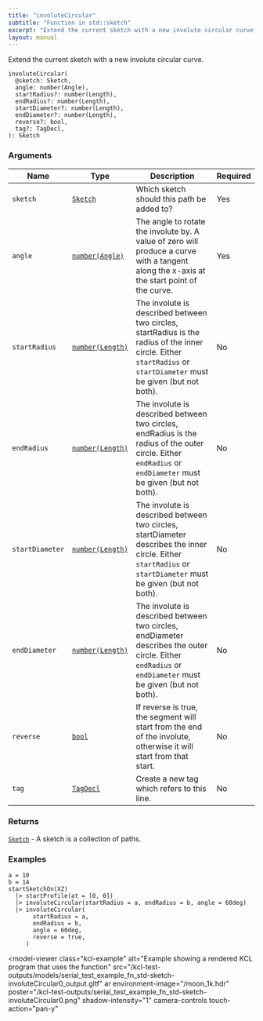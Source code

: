```yaml
---
title: "involuteCircular"
subtitle: "Function in std::sketch"
excerpt: "Extend the current sketch with a new involute circular curve."
layout: manual
---
```


Extend the current sketch with a new involute circular curve.

```kcl
involuteCircular(
  @sketch: Sketch,
  angle: number(Angle),
  startRadius?: number(Length),
  endRadius?: number(Length),
  startDiameter?: number(Length),
  endDiameter?: number(Length),
  reverse?: bool,
  tag?: TagDecl,
): Sketch
```



### Arguments

| Name | Type | Description | Required |
|----------|------|-------------|----------|
| `sketch` | [`Sketch`](/docs/kcl-std/types/std-types-Sketch) | Which sketch should this path be added to? | Yes |
| `angle` | [`number(Angle)`](/docs/kcl-std/types/std-types-number) | The angle to rotate the involute by. A value of zero will produce a curve with a tangent along the x-axis at the start point of the curve. | Yes |
| `startRadius` | [`number(Length)`](/docs/kcl-std/types/std-types-number) | The involute is described between two circles, startRadius is the radius of the inner circle. Either `startRadius` or `startDiameter` must be given (but not both). | No |
| `endRadius` | [`number(Length)`](/docs/kcl-std/types/std-types-number) | The involute is described between two circles, endRadius is the radius of the outer circle. Either `endRadius` or `endDiameter` must be given (but not both). | No |
| `startDiameter` | [`number(Length)`](/docs/kcl-std/types/std-types-number) | The involute is described between two circles, startDiameter describes the inner circle. Either `startRadius` or `startDiameter` must be given (but not both). | No |
| `endDiameter` | [`number(Length)`](/docs/kcl-std/types/std-types-number) | The involute is described between two circles, endDiameter describes the outer circle. Either `endRadius` or `endDiameter` must be given (but not both). | No |
| `reverse` | [`bool`](/docs/kcl-std/types/std-types-bool) | If reverse is true, the segment will start from the end of the involute, otherwise it will start from that start. | No |
| `tag` | [`TagDecl`](/docs/kcl-std/types/std-types-TagDecl) | Create a new tag which refers to this line. | No |

### Returns

[`Sketch`](/docs/kcl-std/types/std-types-Sketch) - A sketch is a collection of paths.


### Examples

```kcl
a = 10
b = 14
startSketchOn(XZ)
  |> startProfile(at = [0, 0])
  |> involuteCircular(startRadius = a, endRadius = b, angle = 60deg)
  |> involuteCircular(
       startRadius = a,
       endRadius = b,
       angle = 60deg,
       reverse = true,
     )

```


<model-viewer
  class="kcl-example"
  alt="Example showing a rendered KCL program that uses the  function"
  src="/kcl-test-outputs/models/serial_test_example_fn_std-sketch-involuteCircular0_output.gltf"
  ar
  environment-image="/moon_1k.hdr"
  poster="/kcl-test-outputs/serial_test_example_fn_std-sketch-involuteCircular0.png"
  shadow-intensity="1"
  camera-controls
  touch-action="pan-y"
>
</model-viewer>


